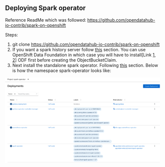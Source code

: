 ## Deploying Spark operator

Reference ReadMe which was followed: https://github.com/opendatahub-io-contrib/spark-on-openshift

Steps:

1. git clone https://github.com/opendatahub-io-contrib/spark-on-openshift
2. If you want a spark history server follow [this](https://github.com/opendatahub-io-contrib/spark-on-openshift#spark-history-server) section. You can use OpenShift Data Foundation in which case you will have to install[Link [1](https://access.redhat.com/documentation/en-us/red_hat_openshift_data_foundation/4.9/html/deploying_openshift_data_foundation_using_ibm_z_infrastructure/preparing_to_deploy_openshift_data_foundation), [2](https://access.redhat.com/documentation/en-us/red_hat_openshift_data_foundation/4.9/html/deploying_and_managing_openshift_data_foundation_using_red_hat_openstack_platform/deploying_openshift_data_foundation_on_red_hat_openstack_platform_in_internal_mode)] ODF first before creating the ObjectBucketClaim.
3. Next install the standalone spark operator. Following [this](https://github.com/opendatahub-io-contrib/spark-on-openshift/tree/main#working-with-the-spark-operator) section. Below is how the namespace spark-operator looks like:

![spark-operator](screenshots/spark-deployment.png)

